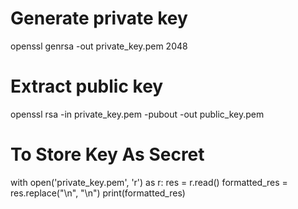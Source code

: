 # Generate private key
openssl genrsa -out private_key.pem 2048

# Extract public key
openssl rsa -in private_key.pem -pubout -out public_key.pem

# To Store Key As Secret
with open('private_key.pem', 'r') as r:
    res = r.read()
formatted_res = res.replace("\n", "\\n")
print(formatted_res)
